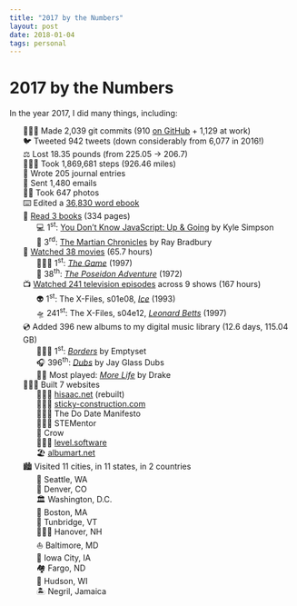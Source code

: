 ```yaml
---
title: "2017 by the Numbers"
layout: post
date: 2018-01-04
tags: personal
---
```


<style>
	/* Remove the dots on the list items so that the emoji can be used instead */
	li {
		list-style-type: none;
	}
</style>

# 2017 by the Numbers

In the year 2017, I did many things, including:

- 👨🏻‍💻 Made 2,039 git commits (910 [on GitHub](https://github.com/hisaac) + 1,129 at work)
- 🐦 Tweeted 942 tweets (down considerably from 6,077 in 2016!)
- ⚖️ Lost 18.35 pounds (from 225.05 → 206.7)
- 🚶🏻‍♂️ Took 1,869,681 steps (926.46 miles)
- 📝 Wrote 205 journal entries
- 📧 Sent 1,480 emails
- 🤳🏻 Took 647 photos
- ⌨️ Edited a [36,830 word ebook](https://standardebooks.org/ebooks/christopher-morley/parnassus-on-wheels)
- 📖 [Read 3 books](https://www.goodreads.com/user/year_in_books/2017/32098770) (334 pages)
	- 💻 1<sup>st</sup>: [You Don’t Know JavaScript: Up & Going](https://www.goodreads.com/book/show/25136217-you-don-t-know-js) by Kyle Simpson
	- 🚀 3<sup>rd</sup>: [The Martian Chronicles](https://www.goodreads.com/book/show/76778.The_Martian_Chronicles) by Ray Bradbury
- 🍿 [Watched 38 movies](https://letterboxd.com/hisaac/year/2017/) (65.7 hours)
	- 🕵🏻‍♂️ 1<sup>st</sup>: <cite>[The Game](https://letterboxd.com/film/the-game/)</cite> (1997)
	- 🚢 38<sup>th</sup>: <cite>[The Poseidon Adventure](https://letterboxd.com/film/the-poseidon-adventure/)</cite> (1972)
- 📺 [Watched 241 television episodes](https://trakt.tv/users/hisaac/year/2017) across 9 shows (167 hours)
	- 👽 1<sup>st</sup>: The X-Files, s01e08, <cite>[Ice](https://trakt.tv/shows/the-x-files/seasons/1/episodes/8)</cite> (1993)
	- 🛸 241<sup>st</sup>: The X-Files, s04e12, <cite>[Leonard Betts](https://trakt.tv/shows/the-x-files/seasons/4/episodes/12)</cite> (1997)
- 💿 Added 396 new albums to my digital music library (12.6 days, 115.04 GB)
	- 💆🏻‍♂️ 1<sup>st</sup>: <cite>[Borders](https://song.link/album/us/i/1168072029)</cite> by Emptyset
	- 🎧 396<sup>th</sup>: <cite>[Dubs](https://song.link/album/us/i/1314754302)</cite> by Jay Glass Dubs
	- 🕺🏻 Most played: <cite>[More Life](https://song.link/album/us/i/1216986780)</cite> by Drake
- 👨🏻‍💻 Built 7 websites
	- 🙋🏻‍♂️ [hisaac.net](http://hisaac.net) (rebuilt)
	- 👷🏻‍♂️ [sticky-construction.com](http://sticky-construction.com)
	- 🙇🏻‍♂️ The Do Date Manifesto
	- 👨🏻‍🔬 STEMentor
	- 🦆 Crow
	- 💁🏻‍♂️ [level.software](https://level.software)
	- 🏖 [albumart.net](https://albumart.net)
- 🏙 Visited 11 cities, in 11 states, in 2 countries
	- 🌊 Seattle, WA
	- 🌄 Denver, CO
	- 🏛 Washington, D.C.
	- 🏫 Boston, MA
	- 🍂 Tunbridge, VT
	- 👨🏻‍⚖️ Hanover, NH
	- ⛵️ Baltimore, MD
	- 🌽 Iowa City, IA
	- 🏘 Fargo, ND
	- 🌲 Hudson, WI
	- 🏝 Negril, Jamaica
